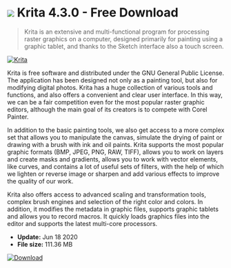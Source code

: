 # ![](https://cdn.softexe.net/static/icon/1/krita-9475.png) Krita 4.3.0 - Free Download

> Krita is an extensive and multi-functional program for processing raster graphics on a computer, designed primarily for painting using a graphic tablet, and thanks to the Sketch interface also a touch screen.

[![Krita](https://gallery.dpcdn.pl/imgc/Tools/10269/g_-_420x350_1.5_-_xc7a7550e-7b0e-4afc-95e5-b8ae01e661b1.png)](https://softexe.net/win/multimedia/graphics-editors/krita:adge.html)

Krita is free software and distributed under the GNU General Public License. The application has been designed not only as a painting tool, but also for modifying digital photos. Krita has a huge collection of various tools and functions, and also offers a convenient and clear user interface. In this way, we can be a fair competition even for the most popular raster graphic editors, although the main goal of its creators is to compete with Corel Painter. 
 
 
 
 In addition to the basic painting tools, we also get access to a more complex set that allows you to manipulate the canvas, simulate the drying of paint or drawing with a brush with ink and oil paints. Krita supports the most popular graphic formats (BMP, JPEG, PNG, RAW, TIFF), allows you to work on layers and create masks and gradients, allows you to work with vector elements, like curves, and contains a lot of useful sets of filters, with the help of which we lighten or reverse image or sharpen and add various effects to improve the quality of our work.  
 
 
 Krita also offers access to advanced scaling and transformation tools, complex brush engines and selection of the right color and colors. In addition, it modifies the metadata in graphic files, supports graphic tablets and allows you to record macros. It quickly loads graphics files into the editor and supports the latest multi-core processors.


- **Update:** Jun 18 2020
- **File size:** 111.36 MB

[![Download](https://cdn.softexe.net/static/img/download.png)](https://softexe.net/win/multimedia/graphics-editors/krita:adge.html)

